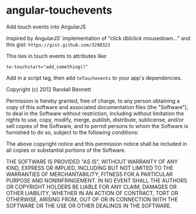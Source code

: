 angular-touchevents
===================

Add touch events into AngularJS


Inspired by AngularJS' implementation of "click dblclick mousedown..." and this gist: `https://gist.github.com/3298323` 

This ties in touch events to attributes like:
 
    te-touchstart="add_something()"
 
Add in a script tag, then add `teTouchevents` to your app's dependencies.


Copyright (c) 2012 Randall Bennett

Permission is hereby granted, free of charge, to any person obtaining a copy of this software and associated documentation files (the "Software"), to deal in the Software without restriction, including without limitation the rights to use, copy, modify, merge, publish, distribute, sublicense, and/or sell copies of the Software, and to permit persons to whom the Software is furnished to do so, subject to the following conditions:

The above copyright notice and this permission notice shall be included in all copies or substantial portions of the Software.

THE SOFTWARE IS PROVIDED "AS IS", WITHOUT WARRANTY OF ANY KIND, EXPRESS OR IMPLIED, INCLUDING BUT NOT LIMITED TO THE WARRANTIES OF MERCHANTABILITY, FITNESS FOR A PARTICULAR PURPOSE AND NONINFRINGEMENT. IN NO EVENT SHALL THE AUTHORS OR COPYRIGHT HOLDERS BE LIABLE FOR ANY CLAIM, DAMAGES OR OTHER LIABILITY, WHETHER IN AN ACTION OF CONTRACT, TORT OR OTHERWISE, ARISING FROM, OUT OF OR IN CONNECTION WITH THE SOFTWARE OR THE USE OR OTHER DEALINGS IN THE SOFTWARE.